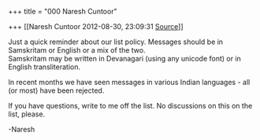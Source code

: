 +++
title = "000 Naresh Cuntoor"

+++
[[Naresh Cuntoor	2012-08-30, 23:09:31 [Source](https://groups.google.com/g/samskrita/c/uxBkyKOct4g)]]



Just a quick reminder about our list policy. Messages should be in Samskritam or English or a mix of the two.  
Samskritam may be written in Devanagari (using any unicode font) or in English transliteration.  
  
In recent months we have seen messages in various Indian languages - all (or most) have been rejected.  
  
If you have questions, write to me off the list. No discussions on this on the list, please.  
  
-Naresh  

